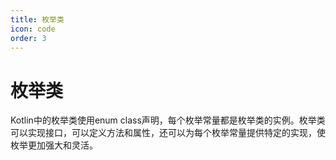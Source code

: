 ```yaml
---
title: 枚举类
icon: code
order: 3
---
```


# 枚举类

Kotlin中的枚举类使用enum class声明，每个枚举常量都是枚举类的实例。枚举类可以实现接口，可以定义方法和属性，还可以为每个枚举常量提供特定的实现，使枚举更加强大和灵活。
